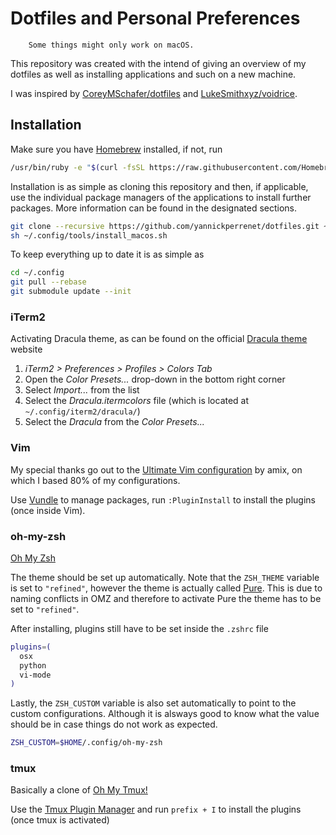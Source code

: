 # Dotfiles and Personal Preferences

        Some things might only work on macOS.

This repository was created with the intend of giving an overview of my dotfiles as well as installing applications and such on a new machine.

I was inspired by [CoreyMSchafer/dotfiles](https://github.com/CoreyMSchafer/dotfiles) and [LukeSmithxyz/voidrice](https://github.com/LukeSmithxyz/voidrice).

## Installation 
Make sure you have [Homebrew](https://brew.sh/) installed, if not, run
```bash
/usr/bin/ruby -e "$(curl -fsSL https://raw.githubusercontent.com/Homebrew/install/master/install)"
```

Installation is as simple as cloning this repository and then, if applicable, use the individual package managers of the applications to install further packages.
More information can be found in the designated sections.
```bash
git clone --recursive https://github.com/yannickperrenet/dotfiles.git ~/.config
sh ~/.config/tools/install_macos.sh
```

To keep everything up to date it is as simple as
```bash
cd ~/.config
git pull --rebase
git submodule update --init
```

### iTerm2
Activating Dracula theme, as can be found on the official [Dracula theme](https://draculatheme.com/iterm/) website
1. _iTerm2 > Preferences > Profiles > Colors Tab_
2. Open the _Color Presets..._ drop-down in the bottom right corner
3. Select _Import..._ from the list
4. Select the _Dracula.itermcolors_ file (which is located at `~/.config/iterm2/dracula/`)
5. Select the _Dracula_ from the _Color Presets..._

### Vim
 My special thanks go out to the [Ultimate Vim configuration](https://github.com/amix/vimrc) by amix, on which I based 80% of my configurations.

Use [Vundle](https://github.com/VundleVim/Vundle.vim) to manage packages, run `:PluginInstall` to install the plugins (once inside Vim).

### oh-my-zsh
[Oh My Zsh](https://github.com/robbyrussell/oh-my-zsh)

The theme should be set up automatically. Note that the `ZSH_THEME` variable is set to `"refined"`, however the theme is actually called [Pure](https://github.com/sindresorhus/pure). 
This is due to naming conflicts in OMZ and therefore to activate Pure the theme has to be set to `"refined"`.

After installing, plugins still have to be set inside the `.zshrc` file
```zsh
plugins=(
  osx
  python
  vi-mode
)
```
Lastly, the `ZSH_CUSTOM` variable is also set automatically to point to the custom configurations. Although it is
alsways good to know what the value should be in case things do not work as expected.
```zsh
ZSH_CUSTOM=$HOME/.config/oh-my-zsh
```

### tmux
Basically a clone of [Oh My Tmux!](https://github.com/gpakosz/.tmux)

Use the [Tmux Plugin Manager](https://github.com/tmux-plugins/tpm) and run `prefix + I` to install the plugins (once tmux is activated)

